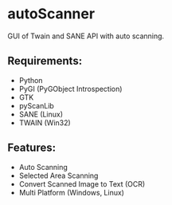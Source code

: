 autoScanner
===========

GUI of Twain and SANE API with auto scanning.

Requirements:
------------
* Python
* PyGI (PyGObject Introspection)
 * GTK
* pyScanLib
 * SANE (Linux)
 * TWAIN (Win32)


Features:
----------
* Auto Scanning
* Selected Area Scanning
* Convert Scanned Image to Text (OCR)
* Multi Platform (Windows, Linux)
